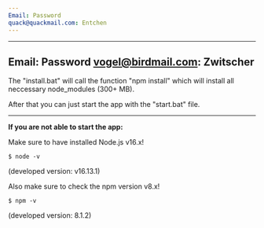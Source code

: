 ```yaml
---
Email: Password
quack@quackmail.com: Entchen
---
```


---
Email: Password
vogel@birdmail.com: Zwitscher
---



The "install.bat" will call the function "npm install" which will install all neccessary node_modules (300+ MB).

After that you can just start the app with the "start.bat" file.

------

**If you are not able to start the app:**

Make sure to have installed Node.js v16.x!

```$ node -v```

(developed version: v16.13.1)

Also make sure to check the npm version v8.x!

```$ npm -v```

(developed version: 8.1.2)

